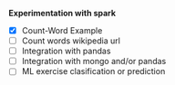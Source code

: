 **Experimentation with spark**

- [x] Count-Word Example
- [ ] Count words wikipedia url
- [ ] Integration with pandas
- [ ] Integration with mongo and/or pandas
- [ ] ML exercise clasification or prediction
